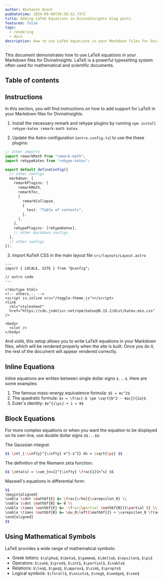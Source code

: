 ```yaml
---
author: Akshansh Anant
pubDatetime: 2024-09-08T20:58:52.737Z
title: Adding LaTeX Equations in DivineInsights blog posts
featured: false
tags:
  - rendering
  - docs
description: How to use LaTeX equations in your Markdown files for DivineInsights.
---
```


This document demonstrates how to use LaTeX equations in your Markdown files for DivineInsights. LaTeX is a powerful typesetting system often used for mathematical and scientific documents.

## Table of contents

## Instructions

In this section, you will find instructions on how to add support for LaTeX in your Markdown files for DivineInsights.

1. Install the necessary remark and rehype plugins by running `npm install rehype-katex remark-math katex`.

2. Update the Astro configuration (`astro.config.ts`) to use the these plugins:

```ts
// other imports
import remarkMath from "remark-math";
import rehypeKatex from "rehype-katex";

export default defineConfig({
  // other configs
  markdown: {
    remarkPlugins: [
      remarkMath,
      remarkToc,
      [
        remarkCollapse,
        {
          test: "Table of contents",
        },
      ],
    ],
    rehypePlugins: [rehypeKatex],
    // other markdown configs
  },
  // other configs
});
```

3. Import KaTeX CSS in the main layout file `src/layouts/Layout.astro`

```astro
---
import { LOCALE, SITE } from "@config";

// astro code
---

<!doctype html>
<!-- others... -->
<script is:inline src="/toggle-theme.js"></script>
<link
  rel="stylesheet"
  href="https://cdn.jsdelivr.net/npm/katex@0.15.2/dist/katex.min.css"
/>

<body>
  <slot />
</body>
```

And _voilà_, this setup allows you to write LaTeX equations in your Markdown files, which will be rendered properly when the site is built. Once you do it, the rest of the document will appear rendered correctly.

## Inline Equations

Inline equations are written between single dollar signs `$...$`. Here are some examples:

1. The famous mass-energy equivalence formula: `$E = mc^2$`
2. The quadratic formula: `$x = \frac{-b \pm \sqrt{b^2 - 4ac}}{2a}$`
3. Euler's identity: `$e^{i\pi} + 1 = 0$`

## Block Equations

For more complex equations or when you want the equation to be displayed on its own line, use double dollar signs `$$...$$`:

The Gaussian integral:

```bash
$$ \int_{-\infty}^{\infty} e^{-x^2} dx = \sqrt{\pi} $$
```

The definition of the Riemann zeta function:

```bash
$$ \zeta(s) = \sum_{n=1}^{\infty} \frac{1}{n^s} $$
```

Maxwell's equations in differential form:

```bash
$$
\begin{aligned}
\nabla \cdot \mathbf{E} &= \frac{\rho}{\varepsilon_0} \\
\nabla \cdot \mathbf{B} &= 0 \\
\nabla \times \mathbf{E} &= -\frac{\partial \mathbf{B}}{\partial t} \\
\nabla \times \mathbf{B} &= \mu_0\left(\mathbf{J} + \varepsilon_0 \frac{\partial \mathbf{E}}{\partial t}\right)
\end{aligned}
$$
```

## Using Mathematical Symbols

LaTeX provides a wide range of mathematical symbols:

- Greek letters: `$\alpha$`, `$\beta$`, `$\gamma$`, `$\delta$`, `$\epsilon$`, `$\pi$`
- Operators: `$\sum$`, `$\prod$`, `$\int$`, `$\partial$`, `$\nabla$`
- Relations: `$\leq$`, `$\geq$`, `$\approx$`, `$\sim$`, `$\propto$`
- Logical symbols: `$\forall$`, `$\exists$`, `$\neg$`, `$\wedge$`, `$\vee$`

